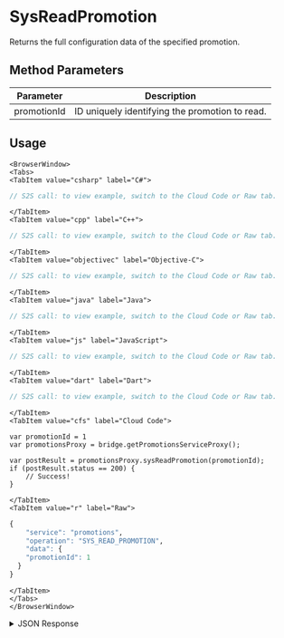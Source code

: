 # SysReadPromotion

Returns the full configuration data of the specified promotion.

<PartialServop service_name="promotions" operation_name="SYS_READ_PROMOTION" />

## Method Parameters

| Parameter   | Description                                    |
| ----------- | ---------------------------------------------- |
| promotionId | ID uniquely identifying the promotion to read. |

## Usage

```mdx-code-block
<BrowserWindow>
<Tabs>
<TabItem value="csharp" label="C#">
```

```csharp
// S2S call: to view example, switch to the Cloud Code or Raw tab.
```

```mdx-code-block
</TabItem>
<TabItem value="cpp" label="C++">
```

```cpp
// S2S call: to view example, switch to the Cloud Code or Raw tab.
```

```mdx-code-block
</TabItem>
<TabItem value="objectivec" label="Objective-C">
```

```objectivec
// S2S call: to view example, switch to the Cloud Code or Raw tab.
```

```mdx-code-block
</TabItem>
<TabItem value="java" label="Java">
```

```java
// S2S call: to view example, switch to the Cloud Code or Raw tab.
```

```mdx-code-block
</TabItem>
<TabItem value="js" label="JavaScript">
```

```javascript
// S2S call: to view example, switch to the Cloud Code or Raw tab.
```

```mdx-code-block
</TabItem>
<TabItem value="dart" label="Dart">
```

```dart
// S2S call: to view example, switch to the Cloud Code or Raw tab.
```

```mdx-code-block
</TabItem>
<TabItem value="cfs" label="Cloud Code">
```

```cfscript
var promotionId = 1
var promotionsProxy = bridge.getPromotionsServiceProxy();

var postResult = promotionsProxy.sysReadPromotion(promotionId);
if (postResult.status == 200) {
    // Success!
}
```

```mdx-code-block
</TabItem>
<TabItem value="r" label="Raw">
```

```r
{
	"service": "promotions",
	"operation": "SYS_READ_PROMOTION",
	"data": {
    "promotionId": 1
  }
}
```

```mdx-code-block
</TabItem>
</Tabs>
</BrowserWindow>
```

<details>
<summary>JSON Response</summary>

```json
{
    "data": {
        "promotion": {
            "promotionId": 1,
            "type": "SCHEDULED",
            "name": "Independence Day Sale",
            "message": {
                "en": "Happy 4th of July!"
            },
            "enabled": false,
            "segments": [],
            "prices": [
                {
                    "itemId": "coinbundle10",
                    "priceId": 0
                }
            ],
            "notifications": [
                {
                    "trigger": "ACTIVATED",
                    "notificationTemplateId": 1
                }
            ],
            "customJson": {
                "key": "value"
            },
            "startAt": 1593781259911,
            "endAt": 1594126859911,
            "createdAt": 1592543345470,
            "updatedAt": 1592543345470,
            "version": 1
        }
    },
    "status": 200
}
```

</details>
